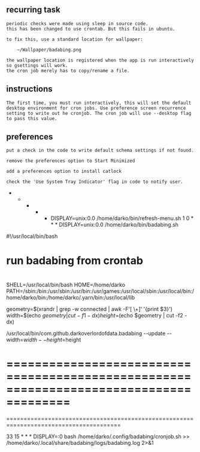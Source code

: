 ## recurring task

	periodic checks were made using sleep in source code.
	this has been changed to use crontab. But this fails in ubuntu.

	to fix this, use a standard location for wallpaper:

		~/Wallpaper/badabing.png

	the wallpaper location is registered when the app is run interactively so gsettings will work.
	the cron job merely has to copy/rename a file.

## instructions

	The first time, you must run interactively, this will set the default desktop environment for cron jobs. Use preference screen recurrence setting to write out he cronjob. The cron job will use --desktop flag to pass this value.

## preferences

	put a check in the code to write default schema settings if not found.

	remove the preferences option to Start Minimized

	add a preferences option to install catlock

	check the 'Use System Tray Indicator' flag in code to notify user.



* *  * * * DISPLAY=unix:0.0 /home/darko/bin/refresh-menu.sh
1 0  * * * DISPLAY=unix:0.0 /home/darko/bin/badabing.sh


#!/usr/local/bin/bash
#
#   run badabing from crontab
#
SHELL=/usr/local/bin/bash
HOME=/home/darko
PATH=/sbin:/bin:/usr/sbin:/usr/bin:/usr/games:/usr/local/sbin:/usr/local/bin:/home/darko/bin:/home/darko/.yarn/bin:/usr/local/lib

geometry=$(xrandr | grep -w connected  | awk -F'[ \+]' '{print $3}')
width=$(echo $geometry | cut -f1 -dx)
height=$(echo $geometry | cut -f2 -dx)

/usr/local/bin/com.github.darkoverlordofdata.badabing --update --width=$width --height=$height

=======================================================================================
=======================================================================================
=======================================================================================

33 15  * * * DISPLAY=:0 bash /home/darko/.config/badabing/cronjob.sh >> /home/darko/.local/share/badabing/logs/badabing.log 2>&1

